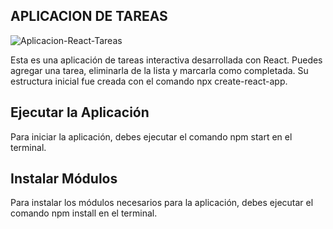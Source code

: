 ## APLICACION DE TAREAS

![Aplicacion-React-Tareas](https://user-images.githubusercontent.com/90288287/166164842-5c0bc772-0754-47f9-92e8-9da51ba4a19d.png)

Esta es una aplicación de tareas interactiva desarrollada con React. Puedes agregar una tarea, eliminarla de la lista y marcarla como completada. Su estructura inicial fue creada con el comando npx create-react-app.

## Ejecutar la Aplicación

Para iniciar la aplicación, debes ejecutar el comando npm start en el terminal. 

## Instalar Módulos

Para instalar los módulos necesarios para la aplicación, debes ejecutar el comando npm install en el terminal.
